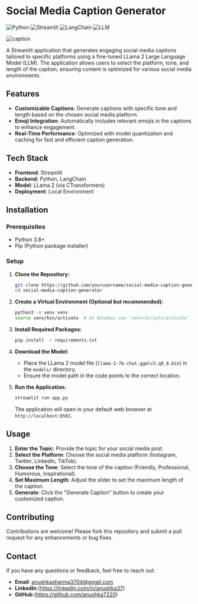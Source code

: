 # Social Media Caption Generator

![Python](https://img.shields.io/badge/Python-3.8%2B-blue)
![Streamlit](https://img.shields.io/badge/Streamlit-1.0%2B-brightgreen)
![LangChain](https://img.shields.io/badge/LangChain-0.0.12-yellow)
![LLM](https://img.shields.io/badge/LLM-LLama_2-orange)

![caption](https://github.com/user-attachments/assets/e131f476-3b8b-4054-be23-7a242c3af886)


A Streamlit application that generates engaging social media captions tailored to specific platforms using a fine-tuned LLama 2 Large Language Model (LLM). The application allows users to select the platform, tone, and length of the caption, ensuring content is optimized for various social media environments.


## Features

- **Customizable Captions**: Generate captions with specific tone and length based on the chosen social media platform.
- **Emoji Integration**: Automatically includes relevant emojis in the captions to enhance engagement.
- **Real-Time Performance**: Optimized with model quantization and caching for fast and efficient caption generation.

## Tech Stack

- **Frontend**: Streamlit
- **Backend**: Python, LangChain
- **Model**: LLama 2 (via CTransformers)
- **Deployment**: Local Environment

## Installation

### Prerequisites

- Python 3.8+
- Pip (Python package installer)

### Setup

1. **Clone the Repository:**

   ```bash
   git clone https://github.com/yourusername/social-media-caption-generator.git
   cd social-media-caption-generator
   ```

2. **Create a Virtual Environment (Optional but recommended):**

   ```bash
   python3 -m venv venv
   source venv/bin/activate  # On Windows use `venv\Scripts\activate`
   ```

3. **Install Required Packages:**

   ```bash
   pip install -r requirements.txt
   ```

4. **Download the Model:**

   - Place the LLama 2 model file (`llama-2-7b-chat.ggmlv3.q8_0.bin`) in the `models/` directory.
   - Ensure the model path in the code points to the correct location.

5. **Run the Application:**

   ```bash
   streamlit run app.py
   ```

   The application will open in your default web browser at `http://localhost:8501`.

## Usage

1. **Enter the Topic**: Provide the topic for your social media post.
2. **Select the Platform**: Choose the social media platform (Instagram, Twitter, LinkedIn, TikTok).
3. **Choose the Tone**: Select the tone of the caption (Friendly, Professional, Humorous, Inspirational).
4. **Set Maximum Length**: Adjust the slider to set the maximum length of the caption.
5. **Generate**: Click the "Generate Caption" button to create your customized caption.

## Contributing

Contributions are welcome! Please fork this repository and submit a pull request for any enhancements or bug fixes.

## Contact

If you have any questions or feedback, feel free to reach out:

- **Email**: anushkasharma3704@gmail.com
- **LinkedIn**:(https://linkedin.com/in/anushka37)
- **GitHub**:(https://github.com/anushka7220)



